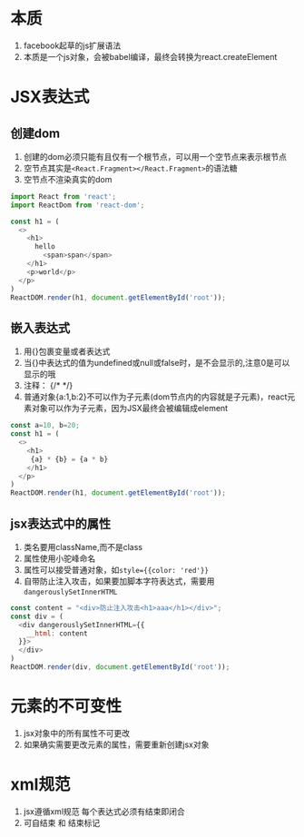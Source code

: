 # 本质

1. facebook起草的js扩展语法
2. 本质是一个js对象，会被babel编译，最终会转换为react.createElement

# JSX表达式

## 创建dom

1. 创建的dom必须只能有且仅有一个根节点，可以用一个空节点来表示根节点
2. 空节点其实是`<React.Fragment></React.Fragment>`的语法糖
3. 空节点不渲染真实的dom
```js
import React from 'react';
import ReactDom from 'react-dom';

const h1 = (
  <>
    <h1>
      hello
        <span>span</span>
    </h1>
    <p>world</p>
  </p>
)
ReactDOM.render(h1, document.getElementById('root'));
```

## 嵌入表达式
1. 用{}包裹变量或者表达式
2. 当{}中表达式的值为undefined或null或false时，是不会显示的,注意0是可以显示的哦
3. 注释： {/*  */}
4. 普通对象{a:1,b:2}不可以作为子元素(dom节点内的内容就是子元素)，react元素对象可以作为子元素，因为JSX最终会被编辑成element

```js
const a=10, b=20;
const h1 = (
  <>
    <h1>
     {a} * {b} = {a * b}
    </h1>
  </p>
)
ReactDOM.render(h1, document.getElementById('root'));
```

## jsx表达式中的属性

1. 类名要用className,而不是class
2. 属性使用小驼峰命名
3. 属性可以接受普通对象，如`style={{color: 'red'}}`
4. 自带防止注入攻击，如果要加脚本字符表达式，需要用`dangerouslySetInnerHTML`
```js
const content = "<div>防止注入攻击<h1>aaa</h1></div>";
const div = (
  <div dangerouslySetInnerHTML={{
    __html: content
  }}>
  </div>
)
ReactDOM.render(div, document.getElementById('root'));
```

# 元素的不可变性

1. jsx对象中的所有属性不可更改
2. 如果确实需要更改元素的属性，需要重新创建jsx对象


# xml规范

1. jsx遵循xml规范 每个表达式必须有结束即闭合
2. 可自结束 和 结束标记
